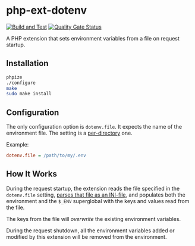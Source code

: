 # php-ext-dotenv

[![Build and Test](https://github.com/sjinks/php-ext-dotenv/actions/workflows/test.yml/badge.svg)](https://github.com/sjinks/php-ext-dotenv/actions/workflows/test.yml)
[![Quality Gate Status](https://sonarcloud.io/api/project_badges/measure?project=sjinks_php-ext-dotenv&metric=alert_status)](https://sonarcloud.io/summary/new_code?id=sjinks_php-ext-dotenv)

A PHP extension that sets environment variables from a file on request startup.

## Installation

```bash
phpize
./configure
make
sudo make install
```

## Configuration

The only configuration option is `dotenv.file`. It expects the name of the environment file. The setting is a [per-directory](https://www.php.net/manual/en/configuration.changes.modes.php) one.

Example:
```ini
dotenv.file = /path/to/my/.env
```

## How It Works

During the request startup, the extension reads the file specified in the `dotenv.file` setting, [parses that file as an INI-file](https://www.php.net/manual/en/function.parse-ini-file.php), and populates both the environment and the `$_ENV` superglobal with the keys and values read from the file.

The keys from the file will *overwrite* the existing environment variables.

During the request shutdown, all the environment variables added or modified by this extension will be removed from the environment.
